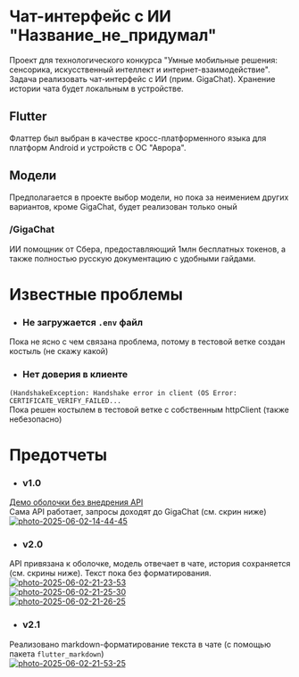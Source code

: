 # Чат-интерфейс с ИИ "Название_не_придумал"

Проект для технологического конкурса "Умные мобильные решения: сенсорика, искусственный интеллект и интернет-взаимодействие".
Задача реализовать чат-интерфейс с ИИ (прим. GigaChat).
Хранение истории чата будет локальным в устройстве.

## Flutter

Флаттер был выбран в качестве кросс-платформенного языка для платформ Android и устройств с ОС "Аврора".

## Модели

Предполагается в проекте выбор модели, но пока за неимением других вариантов, кроме GigaChat, будет реализован только оный

### **/GigaChat**
ИИ помощник от Сбера, предоставляющий 1млн бесплатных токенов, а также полностью русскую документацию с удобными гайдами.

# Известные проблемы

- ### Не загружается `.env` файл
Пока не ясно с чем связана проблема, потому в тестовой ветке создан костыль (не скажу какой)

- ### Нет доверия в клиенте 
`(HandshakeException: Handshake error in client (OS Error: СERTIFICATE_VERIFY_FAILED...` <br/>
Пока решен костылем в тестовой ветке с собственным httpClient (также небезопасно)

# Предотчеты

- ### v1.0
[Демо оболочки без внедрения API](https://youtu.be/k8lhKYUM1Cc) <br/>
Сама API работает, запросы доходят до GigaChat (см. скрин ниже) <br/>
<a href="https://ibb.co/4Z5xtWsc"><img src="https://i.ibb.co/SX9pyNQ2/photo-2025-06-02-14-44-45.jpg" alt="photo-2025-06-02-14-44-45" border="0"></a>
- ### v2.0
API привязана к оболочке, модель отвечает в чате, история сохраняется (см. скрины ниже). Текст пока без форматирования.<br/>
<a href="https://imgbb.com/"><img src="https://i.ibb.co/wFVCZ3PF/photo-2025-06-02-21-23-53.jpg" alt="photo-2025-06-02-21-23-53" border="0"></a> <br/>
<a href="https://imgbb.com/"><img src="https://i.ibb.co/HwtvKzz/photo-2025-06-02-21-25-30.jpg" alt="photo-2025-06-02-21-25-30" border="0"></a> <br/>
<a href="https://imgbb.com/"><img src="https://i.ibb.co/bgV4KS19/photo-2025-06-02-21-26-25.jpg" alt="photo-2025-06-02-21-26-25" border="0"></a>
- ### v2.1
Реализовано markdown-форматирование текста в чате (с помощью пакета `flutter_markdown`) <br/>
<a href="https://imgbb.com/"><img src="https://i.ibb.co/x8cn35Xg/photo-2025-06-02-21-53-25.jpg" alt="photo-2025-06-02-21-53-25" border="0"></a>
